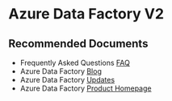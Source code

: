 <properties
    pageTitle="AzComm Overview"
    description="Azure Data Factory: General Guidance"
    infoBubbleText=""
    authors="jaserano, v-miegge"
    ms.author="jaserano"
    diagnosticScenario=""
    selfHelpType="generic"
    supportTopicIds="32641052,32740733"
    resourceTags=""
    productPesIds="15613"
    cloudEnvironments="public"
    articleId="f21a313f-68b1-44fb-8f2f-888cdf6b771c"
/>

# Azure Data Factory V2

## **Recommended Documents**

* Frequently Asked Questions [FAQ](https://docs.microsoft.com/azure/data-factory/frequently-asked-questions)<br>
* Azure Data Factory [Blog](https://azure.microsoft.com/blog/tag/azure-data-factory/)<br>
* Azure Data Factory [Updates](https://azure.microsoft.com/updates/?product=data-factory)<br>
* Azure Data Factory [Product Homepage](https://azure.microsoft.com/services/data-factory/)